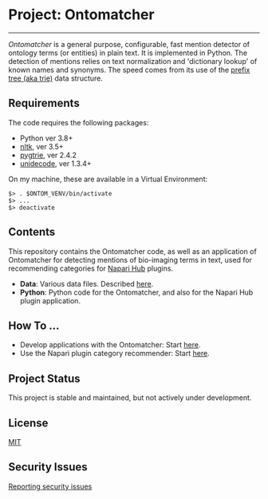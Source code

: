 # Project: Ontomatcher
<hr>

_Ontomatcher_ is a general purpose, configurable, fast mention detector of ontology terms (or entities) in plain text. It is implemented in Python. The detection of mentions relies on text normalization and 'dictionary lookup' of known names and synonyms. The speed comes from its use of the [prefix tree (aka trie)](https://en.wikipedia.org/wiki/Trie) data structure.

## Requirements

The code requires the following packages:

* Python ver 3.8+
* [nltk](https://www.nltk.org), ver 3.5+
* [pygtrie](https://github.com/google/pygtrie), ver 2.4.2
* [unidecode](https://pypi.org/project/Unidecode/), ver 1.3.4+

On my machine, these are available in a Virtual Environment:

```
$> . $ONTOM_VENV/bin/activate
$> ...
$> deactivate
```

## Contents

This repository contains the Ontomatcher code, as well as an application of Ontomatcher for detecting mentions of bio-imaging terms in text, used for recommending categories for [Napari Hub](https://www.napari-hub.org) plugins.

* **Data**: Various data files. Described [here](Data/ReadMe.md).
* **Python**: Python code for the Ontomatcher, and also for the Napari Hub plugin application.

## How To ...

* Develop applications with the Ontomatcher: Start [here](Python/ReadMe.md).
* Use the Napari plugin category recommender: Start [here](Python/ReadMe_NapariPlugin.md).

## Project Status

This project is stable and maintained, but not actively under development.

## License

[MIT](LICENSE)

## Security Issues

[Reporting security issues](SECURITY.md)
